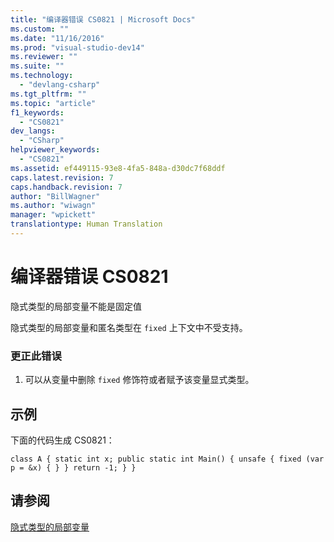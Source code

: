```yaml
---
title: "编译器错误 CS0821 | Microsoft Docs"
ms.custom: ""
ms.date: "11/16/2016"
ms.prod: "visual-studio-dev14"
ms.reviewer: ""
ms.suite: ""
ms.technology: 
  - "devlang-csharp"
ms.tgt_pltfrm: ""
ms.topic: "article"
f1_keywords: 
  - "CS0821"
dev_langs: 
  - "CSharp"
helpviewer_keywords: 
  - "CS0821"
ms.assetid: ef449115-93e8-4fa5-848a-d30dc7f68ddf
caps.latest.revision: 7
caps.handback.revision: 7
author: "BillWagner"
ms.author: "wiwagn"
manager: "wpickett"
translationtype: Human Translation
---
```

# 编译器错误 CS0821
隐式类型的局部变量不能是固定值  
  
 隐式类型的局部变量和匿名类型在 `fixed` 上下文中不受支持。  
  
### 更正此错误  
  
1.  可以从变量中删除 `fixed` 修饰符或者赋予该变量显式类型。  
  
## 示例  
 下面的代码生成 CS0821：  
  
```  
class A { static int x; public static int Main() { unsafe { fixed (var p = &x) { } } return -1; } }  
```  
  
## 请参阅  
 [隐式类型的局部变量](../../csharp/programming-guide/classes-and-structs/implicitly-typed-local-variables.md)